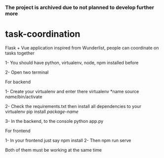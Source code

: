 <h3>The project is archived due to not planned to develop further more</h3>

# task-coordination
Flask + Vue application inspired from Wunderlist, people can coordinate on tasks together

1- You should have python, virtualenv, node, npm installed before

2- Open two terminal

For backend

1- Create your virtualenv and enter there
  virtualenv *name
  source *name*/bin/activate
  
2- Check the requirements.txt then install all dependencies to your virtualenv
 pip install *package-name*
 
3- In the backend, to the console python app.py

For frontend

1- In your frontend just say npm install
2- Then npm run serve

Both of them must be working at the same time
